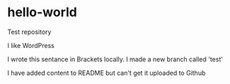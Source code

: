 # hello-world
Test repository

I like WordPress

I wrote this sentance in Brackets locally. I made a new branch called 'test'

I have added content to README but can't get it uploaded to Github